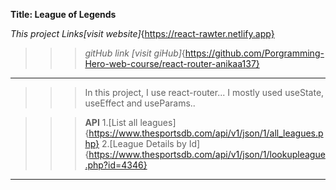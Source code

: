 **Title: League of Legends**

_This project Links[visit website]_{https://react-rawter.netlify.app} 
>>>_gitHub link [visit giHub]_{https://github.com/Porgramming-Hero-web-course/react-router-anikaa137}

---
>>>In this project, I use react-router...
I mostly used useState, useEffect and useParams..

>>>**API** 1.[List all leagues] {https://www.thesportsdb.com/api/v1/json/1/all_leagues.php}
2.[League Details by Id] {https://www.thesportsdb.com/api/v1/json/1/lookupleague.php?id=4346}

---